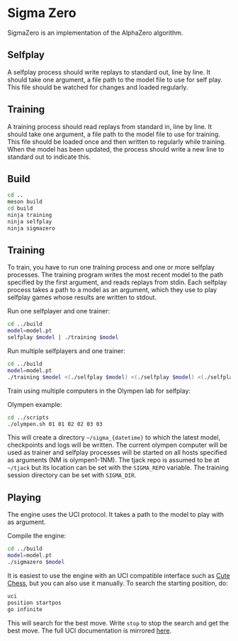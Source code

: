 # Sigma Zero

SigmaZero is an implementation of the AlphaZero algorithm.

## Selfplay

A selfplay process should write replays to standard out, line by line. It should take one argument, a file path to the model file to use for self play. This file should be watched for changes and loaded regularly.

## Training

A training process should read replays from standard in, line by line. It should take one argument, a file path to the model file to use for training. This file should be loaded once and then written to regularly while training. When the model has been updated, the process should write a new line to standard out to indicate this.

## Build

```bash
cd ..
meson build
cd build
ninja training
ninja selfplay
ninja sigmazero
```

## Training

To train, you have to run one training process and one or more selfplay processes. The training program writes the most recent model to the path specified by the first argument, and reads replays from stdin. Each selfplay process takes a path to a model as an argument, which they use to play selfplay games whose results are written to stdout.

Run one selfplayer and one trainer:

```bash
cd ../build
model=model.pt
selfplay $model | ./training $model
```

Run multiple selfplayers and one trainer:

```bash
cd ../build
model=model.pt
./training $model <(./selfplay $model) <(./selfplay $model) <(./selfplay $model)
```

Train using multiple computers in the Olympen lab for selfplay:

Olympen example:

```bash
cd ../scripts
./olympen.sh 01 01 02 02 03 03
```

This will create a directory `~/sigma_{datetime}` to which the latest model, checkpoints and logs will be written. The current olympen computer will be used as trainer and selfplay processes will be started on all hosts specified as arguments (NM is olympen1-1NM). The tjack repo is assumed to be at `~/tjack` but its location can be set with the `SIGMA_REPO` variable. The training session directory can be set with `SIGMA_DIR`.

## Playing

The engine uses the UCI protocol. It takes a path to the model to play with as argument.

Compile the engine:

```bash
cd ../build
model=model.pt
./sigmazero $model
```

It is easiest to use the engine with an UCI compatible interface such as [Cute Chess](https://cutechess.com/), but you can also use it manually. To search the starting position, do:

```bash
uci
position startpos
go infinite
```

This will search for the best move. Write `stop` to stop the search and get the best move. The full UCI documentation is mirrored [here](http://wbec-ridderkerk.nl/html/UCIProtocol.html).

